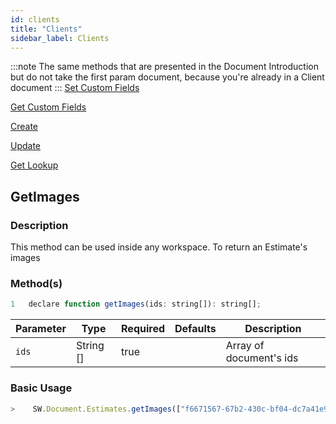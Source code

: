 ```yaml
---
id: clients
title: "Clients"
sidebar_label: Clients
---
```


:::note
The same methods that are presented in the Document Introduction but do not take the first param document, 
because you're already in a Client document
:::
[Set Custom Fields](document#setcustomfields)

[Get Custom Fields](document#getcustomfields)

[Create](document#create)

[Update](document#update)

[Get Lookup](document#getlookup)

## GetImages

<h3>Description</h3>

This method can be used inside any workspace. To return an Estimate's images

<h3>Method(s)</h3>

```javascript
1   declare function getImages(ids: string[]): string[];
```
<table className="custom-table">
    <thead>
        <tr>
            <th>Parameter</th>
            <th>Type</th>
            <th>Required</th>
            <th>Defaults</th>
            <th>Description</th>
        </tr>
    </thead>
    <tbody>
        <tr className="selected">
            <td><code>ids</code></td>
            <td>String []</td>
            <td>true</td>
            <td></td>
            <td>Array of document's ids</td> 
        </tr>
    </tbody>
</table>

<h3>Basic Usage</h3>

```javascript
>    SW.Document.Estimates.getImages(["f6671567-67b2-430c-bf04-dc7a41e99395"]);
```